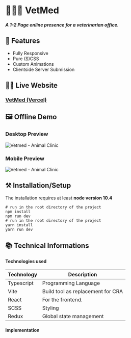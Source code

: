 # 🐶🐱🐢 VetMed

##### A 1-2 Page online presence for a veterinarian office.



## 📖 Features
 - Fully Responsive
 - Pure (S)CSS
 - Custom Animations
 - Clientside Server Submission


## 👩‍💻 Live Website

### [VetMed (Vercel)](https://vetmed-gamma.vercel.app/)



## 🖼 Offline Demo
### Desktop Preview
![Vetmed - Animal Clinic](/demo/vetmed-desktop-demo.gif)


### Mobile Preview
![Vetmed - Animal Clinic](/demo/vetmed-mobile-demo.gif)







## ⚒ Installation/Setup
The installation requires at least **node version 10.4**

```Shell
# run in the root directory of the project
npm install
npm run dev
# run in the root directory of the project
yarn install
yarn run dev
```


## 📚 Technical Informations

#### Technologies used

| Technology              | Description                            |
|-------------------------|----------------------------------------|
| Typescript              |   Programming Language                 |
| Vite                    |   Build tool as replacement for CRA    |
| React                   |   For the frontend.                    |
| SCSS                    |   Styling                              |
| Redux                   |   Global state management              |


#### Implementation



